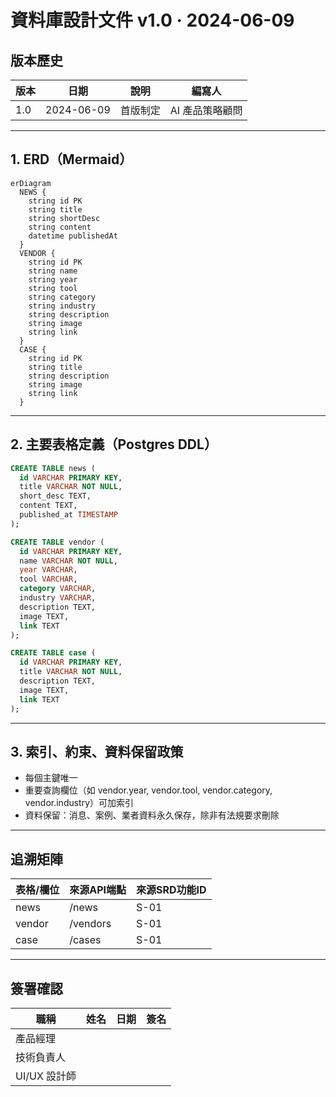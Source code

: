 # 資料庫設計文件 v1.0 ‧ 2024-06-09

## 版本歷史
| 版本 | 日期       | 說明     | 編寫人         |
|------|------------|----------|----------------|
| 1.0  | 2024-06-09 | 首版制定 | AI 產品策略顧問 |

---

## 1. ERD（Mermaid）

```mermaid
erDiagram
  NEWS {
    string id PK
    string title
    string shortDesc
    string content
    datetime publishedAt
  }
  VENDOR {
    string id PK
    string name
    string year
    string tool
    string category
    string industry
    string description
    string image
    string link
  }
  CASE {
    string id PK
    string title
    string description
    string image
    string link
  }
```

---

## 2. 主要表格定義（Postgres DDL）

```sql
CREATE TABLE news (
  id VARCHAR PRIMARY KEY,
  title VARCHAR NOT NULL,
  short_desc TEXT,
  content TEXT,
  published_at TIMESTAMP
);

CREATE TABLE vendor (
  id VARCHAR PRIMARY KEY,
  name VARCHAR NOT NULL,
  year VARCHAR,
  tool VARCHAR,
  category VARCHAR,
  industry VARCHAR,
  description TEXT,
  image TEXT,
  link TEXT
);

CREATE TABLE case (
  id VARCHAR PRIMARY KEY,
  title VARCHAR NOT NULL,
  description TEXT,
  image TEXT,
  link TEXT
);
```

---

## 3. 索引、約束、資料保留政策
- 每個主鍵唯一
- 重要查詢欄位（如 vendor.year, vendor.tool, vendor.category, vendor.industry）可加索引
- 資料保留：消息、案例、業者資料永久保存，除非有法規要求刪除

---

## 追溯矩陣
| 表格/欄位 | 來源API端點 | 來源SRD功能ID |
|-----------|-------------|---------------|
| news      | /news       | S-01          |
| vendor    | /vendors    | S-01          |
| case      | /cases      | S-01          |

---

## 簽署確認
| 職稱         | 姓名     | 日期       | 簽名   |
|--------------|----------|------------|--------|
| 產品經理     |          |            |        |
| 技術負責人   |          |            |        |
| UI/UX 設計師 |          |            |        | 